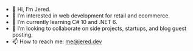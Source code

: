 - 👋 Hi, I’m Jered.
- 👀 I’m interested in web development for retail and ecommerce.
- 🌱 I’m currently learning C# 10 and .NET 6.
- 💞️ I’m looking to collaborate on side projects, startups, and blog guest posting.
- 📫 How to reach me: me@jered.dev

<!---
BoomShanker/BoomShanker is a ✨ special ✨ repository because its `README.md` (this file) appears on your GitHub profile.
You can click the Preview link to take a look at your changes.
--->
